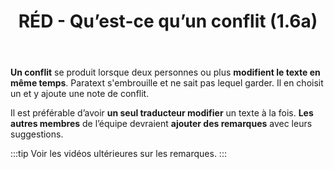 ﻿---
title: RÉD - Qu’est-ce qu’un conflit (1.6a)
---

**Un conflit** se produit lorsque deux personnes ou plus **modifient le texte en même temps**. Paratext s'embrouille et ne sait pas lequel garder. Il en choisit un et y ajoute une note de conflit.

Il est préférable d’avoir **un seul traducteur modifier** un texte à la fois. **Les autres membres** de l’équipe devraient **ajouter des remarques** avec leurs suggestions. 

:::tip
Voir les vidéos ultérieures sur les remarques.
:::
